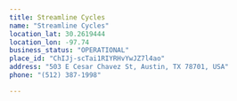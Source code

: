 ```yaml
---
title: Streamline Cycles
name: "Streamline Cycles"
location_lat: 30.2619444
location_lon: -97.74
business_status: "OPERATIONAL"
place_id: "ChIJj-scTai1RIYRHvYwJZ7l4ao"
address: "503 E Cesar Chavez St, Austin, TX 78701, USA"
phone: "(512) 387-1998"

---
```

